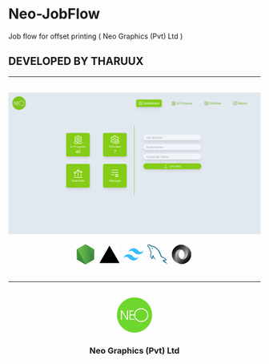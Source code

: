 # Neo-JobFlow
Job flow for offset printing ( Neo Graphics (Pvt) Ltd )
## DEVELOPED BY THARUUX

---
<br>


<div align="center">
        <img alt="thanks for your visit" src="https://github.com/THARUUX/Neo-JobFlow/blob/main/Screenshot_20240916_140224.png?raw=true">
</div>
<br>
<div align="center">
  <img src="https://github.com/devicons/devicon/blob/master/icons/nodejs/nodejs-original.svg" title="React" alt="React" width="40" height="40"/>&nbsp;
  <img src="https://github.com/devicons/devicon/blob/master/icons/vercel/vercel-original.svg" title="React" alt="React" width="40" height="40"/>&nbsp;
  <img src="https://github.com/devicons/devicon/blob/master/icons/tailwindcss/tailwindcss-original.svg" title="React" alt="React" width="40" height="40"/>&nbsp;
  <img src="https://github.com/devicons/devicon/blob/master/icons/mysql/mysql-original.svg" title="React" alt="React" width="40" height="40"/>&nbsp;
  <img src="https://github.com/devicons/devicon/blob/master/icons/json/json-original.svg" title="React" alt="React" width="40" height="40"/>&nbsp;
</div>
<br>

<hr>

<br>

<div align="center">
        <img alt="thanks for your visit" src="https://github.com/THARUUX/neo-site/blob/main/public/neologo.png" width="70">
        <h3> Neo Graphics (Pvt) Ltd </h3>
</div>
